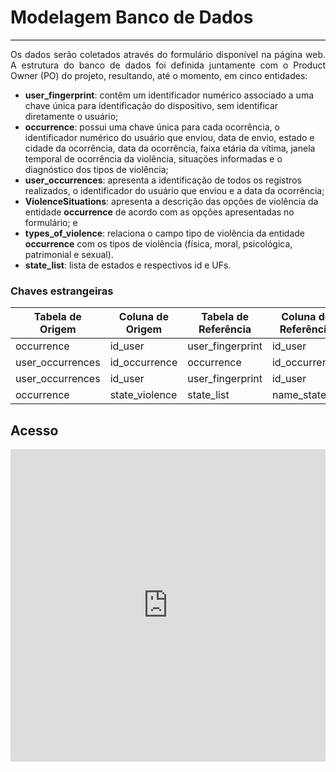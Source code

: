# **Modelagem Banco de Dados**
<hr style="border: 0; height: 1px; background-color: #000000;">

<p align="justify">Os dados serão coletados através do formulário disponível na página web. A estrutura do banco de dados foi definida juntamente com o Product Owner (PO) do projeto, resultando, até o momento, em cinco entidades: </p>

* **user_fingerprint**: contêm um identificador numérico associado a uma chave única para identificação do dispositivo, sem identificar diretamente o usuário; 
* **occurrence**: possui uma chave única para cada ocorrência, o identificador numérico do usuário que enviou, data de envio, estado e cidade da ocorrência, data da ocorrência, faixa etária da vítima, janela temporal de ocorrência da violência, situações informadas e o diagnóstico dos tipos de violência; 
* **user_occurrences**: apresenta a identificação de todos os registros realizados, o identificador do usuário que enviou e a data da ocorrência; 
* **ViolenceSituations**: apresenta a descrição das opções de violência da entidade **occurrence** de acordo com as opções apresentadas no formulário; e
* **types_of_violence**: relaciona o campo tipo de violência da entidade **occurrence** com os tipos de violência (física, moral, psicológica, patrimonial e sexual).
* **state_list**: lista de estados e respectivos id e UFs.

### Chaves estrangeiras
| Tabela de Origem    | Coluna de Origem   | Tabela de Referência | Coluna de Referência |
|---------------------|---------------------|-----------------------|-----------------------|
| occurrence          | id_user             | user_fingerprint       | id_user               |
| user_occurrences    | id_occurrence       | occurrence             | id_occurrence         |
| user_occurrences    | id_user             | user_fingerprint       | id_user               |
| occurrence          | state_violence      | state_list             | name_state            |



## **Acesso**

<iframe width="100%" height="500px" allowtransparency="true" allowfullscreen="true" scrolling="no" title="Embedded DB Designer IFrame" frameborder="0" src='https://erd.dbdesigner.net/designer/schema/1711024646-mapa-da-violencia?embed=true'></iframe>
